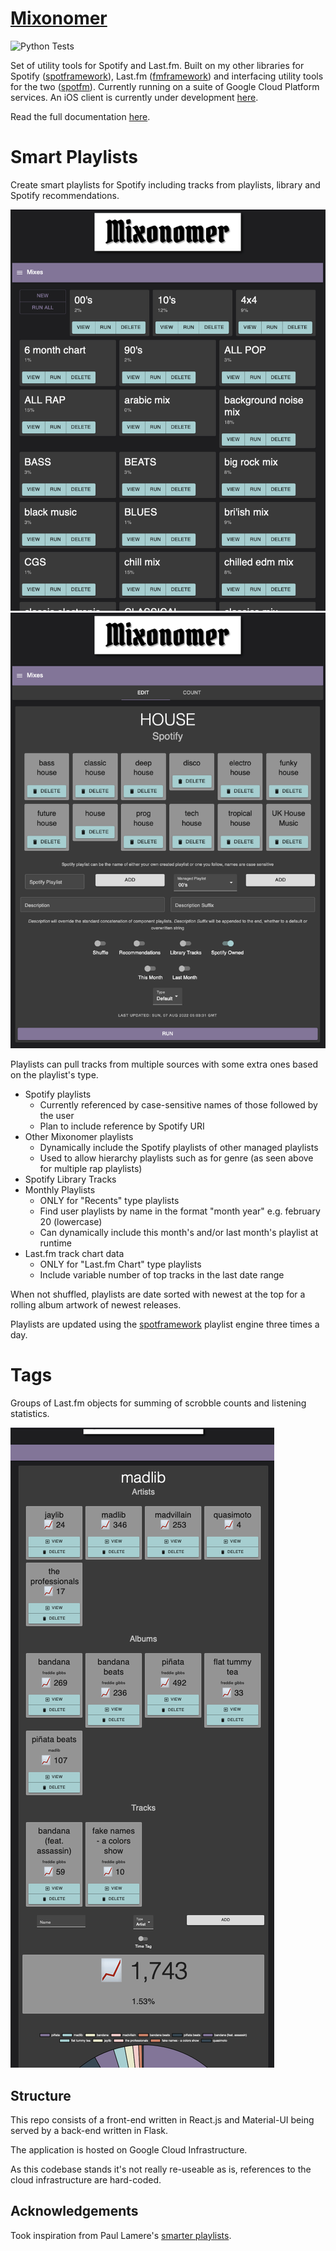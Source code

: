 [Mixonomer](https://mixonomer.sarsoo.xyz)
==================

![Python Tests](https://github.com/sarsoo/Mixonomer/workflows/test%20and%20deploy/badge.svg)

Set of utility tools for Spotify and Last.fm. 
Built on my other libraries for Spotify ([spotframework](https://github.com/Sarsoo/spotframework)), Last.fm ([fmframework](https://github.com/Sarsoo/pyfmframework)) and interfacing utility tools for the two ([spotfm](https://github.com/Sarsoo/pyfmframework)). Currently running on a suite of Google Cloud Platform services. An iOS client is currently under development [here](https://github.com/Sarsoo/Mixonomer-iOS).

Read the full documentation [here](https://sarsoo.github.io/Mixonomer/).

# Smart Playlists

Create smart playlists for Spotify including tracks from playlists, library and Spotify recommendations.

![Playlists List](docs/Playlists.png)
![Playlist Example](docs/PlaylistExample.png)

Playlists can pull tracks from multiple sources with some extra ones based on the playlist's type.

* Spotify playlists 
    - Currently referenced by case-sensitive names of those followed by the user
    - Plan to include reference by Spotify URI
* Other Mixonomer playlists
    - Dynamically include the Spotify playlists of other managed playlists
    - Used to allow hierarchy playlists such as for genre (as seen above for multiple rap playlists)
* Spotify Library Tracks
* Monthly Playlists
    - ONLY for "Recents" type playlists
    - Find user playlists by name in the format "month year" e.g. february 20 (lowercase)
    - Can dynamically include this month's and/or last month's playlist at runtime 
* Last.fm track chart data
    - ONLY for "Last.fm Chart" type playlists
    - Include variable number of top tracks in the last date range

When not shuffled, playlists are date sorted with newest at the top for a rolling album artwork of newest releases.

Playlists are updated using the [spotframework](https://github.com/Sarsoo/spotframework) playlist engine three times a day.

# Tags

Groups of Last.fm objects for summing of scrobble counts and listening statistics.

![Tag Example](docs/TagExample.png)

## Structure

This repo consists of a front-end written in React.js and Material-UI being served by a back-end written in Flask.

The application is hosted on Google Cloud Infrastructure.

As this codebase stands it's not really re-useable as is, references to the cloud infrastructure are hard-coded.

## Acknowledgements

Took inspiration from Paul Lamere's [smarter playlists](http://smarterplaylists.playlistmachinery.com/).